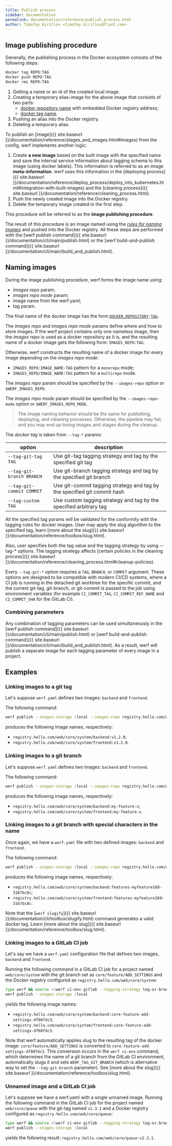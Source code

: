 ```yaml
---
title: Publish process
sidebar: documentation
permalink: documentation/reference/publish_process.html
author: Timofey Kirillov <timofey.kirillov@flant.com>
---
```


<!--Docker images should be pushed into the Docker registry for further usage in most cases. The usage includes these demands:-->

<!--1. Using an image to run an application (for example in Kubernetes). These images will be referred to as **images for running**.-->
<!--2. Using an existing old image version from a Docker registry as a cache to build a new image version. Usually, it is default behavior. However, some additional actions may be required to organize a build environment with multiple build hosts or build hosts with no persistent local storage. These images will be referred to as **distributed images cache**.-->

<!--## What can be published-->

<!--The result of werf [build commands]({{ site.baseurl }}/documentation/cli/build/build.html) is a _stages_ in _stages storage_ related to images defined in the `werf.yaml` config. -->
<!--werf can be used to publish either:-->

<!--* Images. These can only be used as _images for running_. -->
<!--These images are not suitable for _distributed images cache_, because werf build algorithm implies creating separate images for _stages_. -->
<!--When you pull a image from a Docker registry, you do not receive _stages_ for this image.-->
<!--* Images with a stages cache images. These images can be used as _images for running_ and also as a _distributed images cache_.-->

<!--werf pushes image into a Docker registry with a so-called [**image publish procedure**](#image-publish-procedure). Also, werf pushes stages cache of all images from config with a so-called [**stages publish procedure**](#stages-publish-procedure).-->

<!--Before digging into these algorithms, it is helpful to see how to publish images using Docker.-->

<!--### Stages publish procedure-->

<!--To publish stages cache of a image from the config werf implements the **stages publish procedure**. It consists of the following steps:-->

<!-- 1. Create temporary image names aliases for all docker images in stages cache, so that:-->
<!--     - [docker repository name](https://docs.docker.com/glossary/?term=repository) is a `REPO` parameter specified by the user without changes ([details about `REPO`]({{ site.baseurl }}/documentation/reference/registry/image_naming.html#repo-parameter)).-->
<!--     - [docker tag name](https://docs.docker.com/glossary/?term=tag) constructed as a signature prefixed with a word `image-stage-` (for example `image-stage-41772c141b158349804ad27b354247df8984ead077a5dd601f3940536ebe9a11`).-->
<!-- 2. Push images by newly created aliases into Docker registry.-->
<!-- 3. Delete temporary image names aliases.-->

<!--All of these steps are also performed with a single werf command, which will be described below.-->

<!--The result of this procedure is multiple images from stages cache of image pushed into the Docker registry.-->

## Image publishing procedure

Generally, the publishing process in the Docker ecosystem consists of the following steps:

```bash
docker tag REPO:TAG
docker push REPO:TAG
docker rmi REPO:TAG
```

 1. Getting a name or an id of the created local image.
 2. Creating a temporary alias-image for the above image that consists of two parts:
     - [docker repository name](https://docs.docker.com/glossary/?term=repository) with embedded Docker registry address;
     - [docker tag name](https://docs.docker.com/glossary/?term=tag).
 3. Pushing an alias into the Docker registry.
 4. Deleting a temporary alias.

To publish an [image]({{ site.baseurl }}/documentation/reference/stages_and_images.html#images) from the config, werf implements another logic:

 1. Create **a new image** based on the built image with the specified name and save the internal service information about tagging schema to this image (using docker labels). This information is referred to as an image **meta-information**. werf uses this information in the [deploying process]({{ site.baseurl }}/documentation/reference/deploy_process/deploy_into_kubernetes.html#integration-with-built-images) and the [cleaning process]({{ site.baseurl }}/documentation/reference/cleaning_process.html).
 2. Push the newly created image into the Docker registry.
 3. Delete the temporary image created in the first step.

This procedure will be referred to as the **image publishing procedure**.

The result of this procedure is an image named using the [*rules for naming images*](#naming-images) and pushed into the Docker registry. All these steps are performed with the [werf publish command]({{ site.baseurl }}/documentation/cli/main/publish.html) or the [werf build-and-publish command]({{ site.baseurl }}/documentation/cli/main/build_and_publish.html).

## Naming images

During the image publishing procedure, werf forms the image name using:
 * _images repo_ param;
 * _images repo mode_ param;
 * image name from the werf.yaml;
 * tag param.

The final name of the docker image has the form [`DOCKER_REPOSITORY`](https://docs.docker.com/glossary/?term=repository)`:`[`TAG`](https://docs.docker.com/engine/reference/commandline/tag).

The _images repo_ and _images repo mode_ params define where and how to store images.
If the werf project contains only one nameless image, then the _images repo_ is used as a docker repository as it is, and the resulting name of a docker image gets the following form: `IMAGES_REPO:TAG`.

Otherwise, werf constructs the resulting name of a docker image for every image depending on the _images repo mode_:  
- `IMAGES_REPO:IMAGE_NAME-TAG` pattern for a `monorepo` mode;
- `IMAGES_REPO/IMAGE_NAME:TAG` pattern for a `multirepo` mode.

The _images repo_ param should be specified by the `--images-repo` option or `$WERF_IMAGES_REPO`.

The _images repo mode_ param should be specified by the `--images-repo-mode` option or `$WERF_IMAGES_REPO_MODE`.

> The image naming behavior should be the same for publishing, deploying, and cleaning processes. Otherwise, the pipeline may fail, and you may end up losing images and stages during the cleanup.

The *docker tag* is taken from `--tag-*` params:

| option                     | description                                                                     |
| -------------------------- | ------------------------------------------------------------------------------- |
| `--tag-git-tag TAG`        | Use git-tag tagging strategy and tag by the specified git tag                   |
| `--tag-git-branch BRANCH`  | Use git-branch tagging strategy and tag by the specified git branch             |
| `--tag-git-commit COMMIT`  | Use git-commit tagging strategy and tag by the specified git commit hash        |
| `--tag-custom TAG`         | Use custom tagging strategy and tag by the specified arbitrary tag              |

All the specified tag params will be validated for the conformity with the tagging rules for docker images. User may apply the slug algorithm to the specified tag, learn [more about the slug]({{ site.baseurl }}/documentation/reference/toolbox/slug.html).

Also, user specifies both the tag value and the tagging strategy by using --tag-* options.
The tagging strategy affects [certain policies in the cleaning process]({{ site.baseurl }}/documentation/reference/cleaning_process.html#cleanup-policies).

Every `--tag-git-*` option requires a `TAG`, `BRANCH`, or `COMMIT` argument. These options are designed to be compatible with modern CI/CD systems, where a CI job is running in the detached git worktree for the specific commit, and the current git-tag, git-branch, or git-commit is passed to the job using environment variables (for example `CI_COMMIT_TAG`, `CI_COMMIT_REF_NAME` and `CI_COMMIT_SHA` for the GitLab CI).

### Combining parameters

Any combination of tagging parameters can be used simultaneously in the [werf publish command]({{ site.baseurl }}/documentation/cli/main/publish.html) or [werf build-and-publish command]({{ site.baseurl }}/documentation/cli/main/build_and_publish.html). As a result, werf will publish a separate image for each tagging parameter of every image in a project.

## Examples

### Linking images to a git tag

Let's suppose `werf.yaml` defines two images: `backend` and `frontend`.

The following command:

```bash
werf publish --stages-storage :local --images-repo registry.hello.com/web/core/system --tag-git-tag v1.2.0
```

produces the following image names, respectively:
 * `registry.hello.com/web/core/system/backend:v1.2.0`;
 * `registry.hello.com/web/core/system/frontend:v1.2.0`.

### Linking images to a git branch

Let's suppose `werf.yaml` defines two images: `backend` and `frontend`.

The following command:

```bash
werf publish --stages-storage :local --images-repo registry.hello.com/web/core/system --tag-git-branch my-feature-x
```

produces the following image names, respectively:
 * `registry.hello.com/web/core/system/backend:my-feature-x`;
 * `registry.hello.com/web/core/system/frontend:my-feature-x`.

### Linking images to a git branch with special characters in the name

Once again, we have a `werf.yaml` file with two defined images: `backend` and `frontend`.

The following command:

```bash
werf publish --stages-storage :local --images-repo registry.hello.com/web/core/system --tag-git-branch $(werf slugify --format docker-tag "Features/MyFeature#169")
```

produces the following image names, respectively:
 * `registry.hello.com/web/core/system/backend:features-myfeature169-3167bc8c`;
 * `registry.hello.com/web/core/system/frontend:features-myfeature169-3167bc8c`.

Note that the [`werf slugify`]({{ site.baseurl }}/documentation/cli/toolbox/slugify.html) command generates a valid docker tag. Learn [more about the slug]({{ site.baseurl }}/documentation/reference/toolbox/slug.html).

### Linking images to a GitLab CI job

Let's say we have a `werf.yaml` configuration file that defines two images, `backend` and `frontend`.

Running the following command in a GitLab CI job for a project named `web/core/system` with the git branch set as `core/feature/ADD_SETTINGS` and the Docker registry configured as `registry.hello.com/web/core/system`:

```bash
type werf && source <(werf ci-env gitlab --tagging-strategy tag-or-branch --verbose)
werf publish --stages-storage :local
```

yields the following image names:
 * `registry.hello.com/web/core/system/backend:core-feature-add-settings-df80fdc3`;
 * `registry.hello.com/web/core/system/frontend:core-feature-add-settings-df80fdc3`.

Note that werf automatically applies slug to the resulting tag of the docker image: `core/feature/ADD_SETTINGS` is converted to `core-feature-add-settings-df80fdc3`. This conversion occurs in the `werf ci-env` command, which determines the name of a git branch from the GitLab CI environment, automatically slugs it and sets `WERF_TAG_GIT_BRANCH` (which is alternative way to set the `--tag-git-branch` parameter). See [more about the slug]({{ site.baseurl }}/documentation/reference/toolbox/slug.html).

### Unnamed image and a GitLab CI job

Let's suppose we have a werf.yaml with a single unnamed image. Running the following command in the GitLab CI job for the project named `web/core/queue` with the git-tag named `v2.3.1` and a Docker registry configured as `registry.hello.com/web/core/queue`:

```bash
type werf && source <(werf ci-env gitlab --tagging-strategy tag-or-branch --verbose)
werf publish --stages-storage :local
```

yields the following result: `registry.hello.com/web/core/queue:v2.3.1`.
